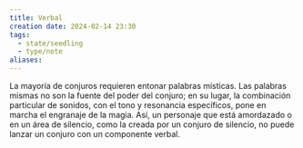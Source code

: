 ```yaml
---
title: Verbal
creation date: 2024-02-14 23:30
tags:
  - state/seedling
  - type/note
aliases:
---
```


La mayoría de conjuros requieren entonar palabras místicas. Las palabras mismas no son la fuente del poder del conjuro; en su lugar, la combinación particular de sonidos, con el tono y resonancia específicos, pone en marcha el engranaje de la magia. Así, un personaje que está amordazado o en un área de silencio, como la creada por un conjuro de silencio, no puede lanzar un conjuro con un componente verbal.